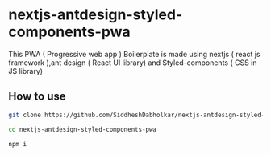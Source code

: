 # nextjs-antdesign-styled-components-pwa
This PWA ( Progressive web app ) Boilerplate is made using nextjs ( react js framework ),ant design ( React UI library)  and Styled-components ( CSS in JS library)


## How to use

```bash
git clone https://github.com/SiddheshDabholkar/nextjs-antdesign-styled-components-pwa.git

cd nextjs-antdesign-styled-components-pwa

npm i
```
